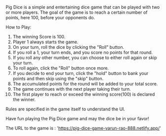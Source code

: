 Pig Dice is a simple and entertaining dice game that can be played with two or more players. The goal of the game is to reach a certain number of points, here 100, before your opponents do.

How to Play:
1. The winning Score is 100.
2. Player 1 always starts the game.
3. On your turn, roll the dice by clicking the "Roll" button.
4. If you roll a 1, your turn ends, and you score no points for that round.
5. If you roll any other number, you can choose to either roll again or skip your turn.
6. To roll again, click the "Roll" button once more.
7. If you decide to end your turn, click the "hold" button to bank your points and then skip using the "skip" button.
8. The accumulated points for the round will be added to your total score.
9. The game continues with the next player taking their turn.
10. The first player to reach or exceed the winning score(100) is declared the winner.

Rules are specified in the game itself to understand the UI.

Have fun playing the Pig Dice game and may the dice be in your favor!

The URL to the game is : 'https://pig-dice-game-varun-rao-888.netlify.app/'

